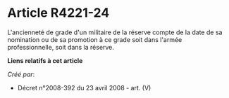 # Article R4221-24

L'ancienneté de grade d'un militaire de la réserve compte de la date de sa nomination ou de sa promotion à ce grade soit dans
l'armée professionnelle, soit dans la réserve.

**Liens relatifs à cet article**

_Créé par_:

  - Décret n°2008-392 du 23 avril 2008 - art. (V)
